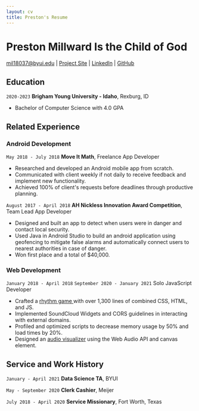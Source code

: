 ```yaml
---
layout: cv
title: Preston's Resume
---
```

# Preston Millward Is the Child of God

<div id="webaddress">
<a href="mil18037@byui.edu">mil18037@byui.edu</a>
| <a href="https://display-of-my-projects.glitch.me/">Project Site</a>
| <a href="https://www.linkedin.com/in/preston-millward/">LinkedIn</a>
| <a href="https://github.com/millieTime">GitHub</a>
</div>

<!-- https://www.monique.tech/the-art-of-markdown -->

## Education

`2020-2023`
__Brigham Young University - Idaho__, Rexburg, ID

- Bachelor of Computer Science with 4.0 GPA

## Related Experience

### Android Development


`May 2018 - July 2018`
__Move It Math__, Freelance App Developer

- Researched and developed an Android mobile app from scratch.
- Communicated with client weekly if not daily to receive feedback and implement new functionality.
- Achieved 100% of client's requests before deadlines through productive planning.


`August 2017 - April 2018`
__AH Nickless Innovation Award Competition__, Team Lead App Developer

- Designed and built an app to detect when users were in danger and contact local security.
- Used Java in Android Studio to build an android application using geofencing to mitigate false alarms and automatically connect users to nearest authorities in case of danger.
- Won first place and a total of $40,000.

### Web Development

`January 2018 - April 2018`
`September 2020 - January 2021`
Solo JavaScript Developer

- Crafted a <a href="https://display-of-my-projects.glitch.me/SuperHex.html">rhythm game </a>with over 1,300 lines of combined CSS, HTML, and JS.
- Implemented SoundCloud Widgets and CORS guidelines in interacting with external domains.
- Profiled and optimized scripts to decrease memory usage by 50% and load times by 20%.
- Designed an <a href="https://display-of-my-projects.glitch.me/SuperHex.html">audio visualizer</a> using the Web Audio API and canvas element.

## Service and Work History

`January - April 2021`
__Data Science TA__, BYUI


`May - September 2020`
__Clerk Cashier__, Meijer


`July 2018 - April 2020`
__Service Missionary__, Fort Worth, Texas



<!-- ### Footer

Last updated: May 2013 -->


